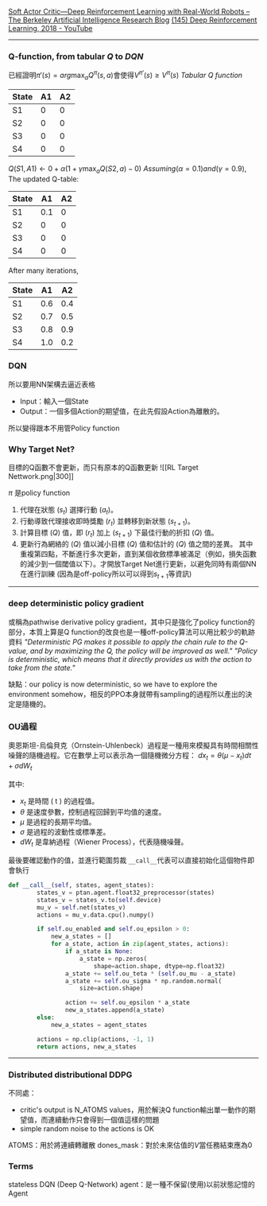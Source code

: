 [Soft Actor Critic—Deep Reinforcement Learning with Real-World Robots – The Berkeley Artificial Intelligence Research Blog](https://bair.berkeley.edu/blog/2018/12/14/sac/#:~:text=Soft%20actor,a%20single%20set%20of%20hyperparameters)
[(145) Deep Reinforcement Learning, 2018 - YouTube](https://www.youtube.com/playlist?list=PLJV_el3uVTsODxQFgzMzPLa16h6B8kWM_)

---
### Q-function, from tabular $Q$ to $DQN$
已經證明$\pi'(s)=arg \max_a Q^\pi(s, a)$會使得$V^{\pi'}(s) \geq V^\pi(s)$
$Tabular\ Q\ function$

| State | A1 | A2 |
|-------|----|----|
| S1    | 0  | 0  |
| S2    | 0  | 0  |
| S3    | 0  | 0  |
| S4    | 0  | 0  |
$Q(S1, A1) \leftarrow 0 + \alpha (1 + \gamma \max_a Q(S2, a) - 0)$
$Assuming ( \alpha = 0.1 ) and ( \gamma = 0.9 )$,
The updated Q-table:

| State | A1  | A2 |
|-------|-----|----|
| S1    | 0.1 | 0  |
| S2    | 0   | 0  |
| S3    | 0   | 0  |
| S4    | 0   | 0  |

After many iterations, 

| State | A1  | A2 |
|-------|-----|----|
| S1    | 0.6 | 0.4|
| S2    | 0.7 | 0.5|
| S3    | 0.8 | 0.9|
| S4    | 1.0 | 0.2|
### DQN
所以要用NN架構去逼近表格
- Input：輸入一個State
- Output：一個多個Action的期望值，在此先假設Action為離散的。

所以變得跟本不用管Policy function
### Why Target Net?
目標的Q函數不會更新，而只有原本的Q函數更新
![[RL Target Nettwork.png|300]]

$\pi$ 是policy function
1. 代理在狀態 $( s_t )$ 選擇行動 $( a_t )$。
2. 行動導致代理接收即時獎勵 $( r_t )$ 並轉移到新狀態 $( s_{t+1} )$。
3. 計算目標 $( Q )$ 值，即 $( r_t )$ 加上 $( s_{t+1} )$ 下最佳行動的折扣 $( Q )$ 值。
4. 更新行為網絡的 $( Q )$ 值以減小目標 $( Q )$ 值和估計的 $( Q )$ 值之間的差異。
其中重複第四點，不斷進行多次更新，直到某個收斂標準被滿足（例如，損失函數的減少到一個閾值以下）。才開放Target Net進行更新，以避免同時有兩個NN在進行訓練
(因為是off-policy所以可以得到$s_{t+1}$等資訊)



---
### deep deterministic policy gradient
或稱為pathwise derivative policy gradient，其中只是強化了policy function的部分，本質上算是Q function的改良也是一種off-policy算法可以用比較少的軌跡資料
*"Deterministic PG makes it possible to apply the chain rule to the Q-value, and by maximizing the Q, the policy will be improved as well."*
*"Policy is deterministic, which means that it directly provides us with the action to take from the state."*

缺點：our policy is now deterministic, so we have to explore the environment somehow，相反的PPO本身就帶有sampling的過程所以產出的決定是隨機的。

### OU過程
奧恩斯坦-烏倫貝克（Ornstein-Uhlenbeck）過程是一種用來模擬具有時間相關性噪聲的隨機過程。它在數學上可以表示為一個隨機微分方程：
$dx_t = \theta (\mu - x_t) dt + \sigma dW_t$

其中:
- $x_t$ 是時間 \( t \) 的過程值。
- $\theta$ 是速度參數，控制過程回歸到平均值的速度。
- $\mu$ 是過程的長期平均值。
- $\sigma$ 是過程的波動性或標準差。
- $dW_t$ 是韋納過程（Wiener Process），代表隨機噪聲。

最後要確認動作的值，並進行範圍剪裁
`__call__`代表可以直接初始化這個物件即會執行
```python
def __call__(self, states, agent_states):
        states_v = ptan.agent.float32_preprocessor(states)
        states_v = states_v.to(self.device)
        mu_v = self.net(states_v)
        actions = mu_v.data.cpu().numpy()

        if self.ou_enabled and self.ou_epsilon > 0:
            new_a_states = []
            for a_state, action in zip(agent_states, actions):
                if a_state is None:
                    a_state = np.zeros(
                        shape=action.shape, dtype=np.float32)
                a_state += self.ou_teta * (self.ou_mu - a_state)
                a_state += self.ou_sigma * np.random.normal(
                    size=action.shape)

                action += self.ou_epsilon * a_state
                new_a_states.append(a_state)
        else:
            new_a_states = agent_states

        actions = np.clip(actions, -1, 1)
        return actions, new_a_states
```

---

### Distributed distributional DDPG
不同處：
- critic's output is N_ATOMS values，用於解決Q function輸出單一動作的期望值，而連續動作只會得到一個值這樣的問題
- simple random noise to the actions is OK

ATOMS：用於將連續轉離散
dones_mask：對於未來估值的$V$當任務結束應為0
### Terms
stateless DQN (Deep Q-Network) agent：是一種不保留(使用)以前狀態記憶的Agent